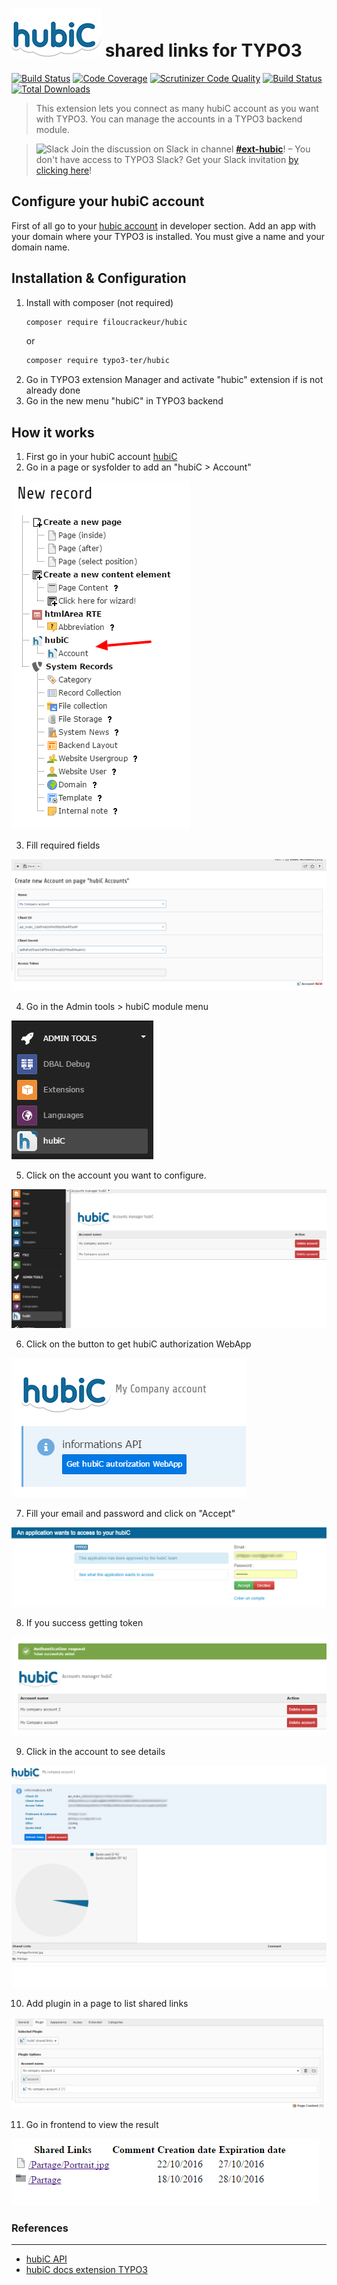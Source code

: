 # ![hubiC](Resources/Public/Images/hubic-logo.png) shared links for TYPO3

[![Build Status](https://travis-ci.org/filoucrackeur/hubic.svg?branch=master)](https://travis-ci.org/filoucrackeur/hubic) 
[![Code Coverage](https://scrutinizer-ci.com/g/filoucrackeur/hubic/badges/coverage.png?b=master)](https://scrutinizer-ci.com/g/filoucrackeur/hubic/?branch=master)
[![Scrutinizer Code Quality](https://scrutinizer-ci.com/g/filoucrackeur/hubic/badges/quality-score.png?b=master)](https://scrutinizer-ci.com/g/filoucrackeur/hubic/?branch=master) 
[![Build Status](https://scrutinizer-ci.com/g/filoucrackeur/hubic/badges/build.png?b=master)](https://scrutinizer-ci.com/g/filoucrackeur/hubic/build-status/master)
[![Total Downloads](https://poser.pugx.org/filoucrackeur/hubic/downloads)](https://packagist.org/packages/filoucrackeur/hubic) 
> This extension lets you connect as many hubiC account as you want with TYPO3. You can manage the accounts in a TYPO3 backend module.

> ![Slack](http://betanews.com/wp-content/uploads/2015/03/slack_logo-50x50.jpg) Join the discussion on Slack in channel [**#ext-hubic**](https://typo3.slack.com/messages/ext-hubic)! – You don't have access to TYPO3 Slack? Get your Slack invitation [by clicking here](https://forger.typo3.org/slack)!

## Configure your hubiC account

First of all go to your [hubic account](https://hubic.com/home/browser/developers/) in developer section.
Add an app with your domain where your TYPO3 is installed. You must give a name and your domain name.

## Installation & Configuration

1. Install with composer (not required)
    ```bash
    composer require filoucrackeur/hubic
    ```
    or
    ```bash
    composer require typo3-ter/hubic
    ```
2. Go in TYPO3 extension Manager and activate "hubic" extension if is not already done
3. Go in the new menu "hubiC" in TYPO3 backend

## How it works
1. First go in your hubiC account [hubiC](https://hubic.com/home/)
2. Go in a page or sysfolder to add an "hubiC > Account"

![](Documentation/Images/NewRecordHubic.png)

3. Fill required fields

![](Documentation/Images/CreateNewAccount.png)

4. Go in the Admin tools > hubiC module menu

![](Documentation/Images/BackendMenuHubiC.png)

5. Click on the account you want to configure.
 
![](Documentation/Images/HubiCBackendModuleList.png)

6. Click on the button to get hubiC authorization WebApp

![](Documentation/Images/HubiCBackendModuleShowNotAuthenticated.png)

7. Fill your email and password and click on "Accept"

![](Documentation/Images/HubiCAuthentication.png)

8. If you success getting token 

![](Documentation/Images/TokenAdded.png)

9. Click in the account to see details

![](Documentation/Images/HubiCBackendModuleShow.png)

10. Add plugin in a page to list shared links

![](Documentation/Images/HubiCPluginConfiguration.png)

11. Go in frontend to view the result

![](Documentation/Images/FrontendPluginPreview.png)

### References
----------------------------

* [hubiC API](http://api.hubic.com)
* [hubiC docs extension TYPO3](https://typo3.org/extensions/repository/view/hubic)



